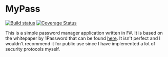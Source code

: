 # MyPass

[![Build status](https://ci.appveyor.com/api/projects/status/uow4jkvbkm9s6rk3?svg=true)](https://ci.appveyor.com/project/JackMatusiewicz/mypass)
[![Coverage Status](https://coveralls.io/repos/github/JackMatusiewicz/MyPass/badge.svg?branch=master)](https://coveralls.io/github/JackMatusiewicz/MyPass?branch=master)

This is a simple password manager application written in F#.
It is based on the whitepaper by 1Password that can be found [here](https://1password.com/teams/white-paper/1Password%20for%20Teams%20White%20Paper.pdf).
It isn't perfect and I wouldn't recommend it for public use since I have
implemented a lot of security protocols myself.
